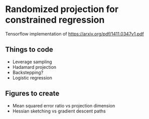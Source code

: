 # Randomized projection for constrained regression

Tensorflow implementation of https://arxiv.org/pdf/1411.0347v1.pdf

## Things to code
* Leverage sampling
* Hadamard projection
* Backstepping?
* Logistic regression

## Figures to create
* Mean squared error ratio vs projection dimension
* Hessian sketching vs gradient descent paths
